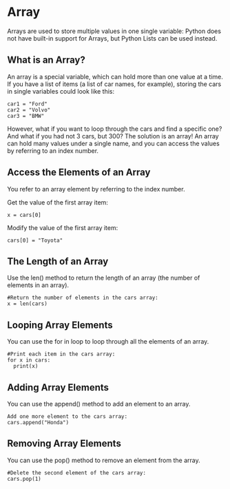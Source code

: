 # Array

Arrays are used to store multiple values in one single variable:
Python does not have built-in support for Arrays, but Python Lists can be used instead. 

## What is an Array?

An array is a special variable, which can hold more than one value at a time.
If you have a list of items (a list of car names, for example), 
storing the cars in single variables could look like this:

~~~
car1 = "Ford"
car2 = "Volvo"
car3 = "BMW"
~~~

However, what if you want to loop through the cars and find a specific one? 
And what if you had not 3 cars, but 300?
The solution is an array!
An array can hold many values under a single name, 
and you can access the values by referring to an index number.

## Access the Elements of an Array

You refer to an array element by referring to the index number.


Get the value of the first array item:
~~~
x = cars[0]
~~~

Modify the value of the first array item:
~~~
cars[0] = "Toyota" 
~~~

## The Length of an Array

Use the len() method to return the length of an array (the number of elements in an array).

~~~
#Return the number of elements in the cars array:
x = len(cars) 
~~~

## Looping Array Elements
You can use the for in loop to loop through all the elements of an array.

~~~
#Print each item in the cars array:
for x in cars:
  print(x) 
~~~

## Adding Array Elements

You can use the append() method to add an element to an array.
~~~
Add one more element to the cars array:
cars.append("Honda") 
~~~

## Removing Array Elements

You can use the pop() method to remove an element from the array.
~~~
#Delete the second element of the cars array:
cars.pop(1) 
~~~

